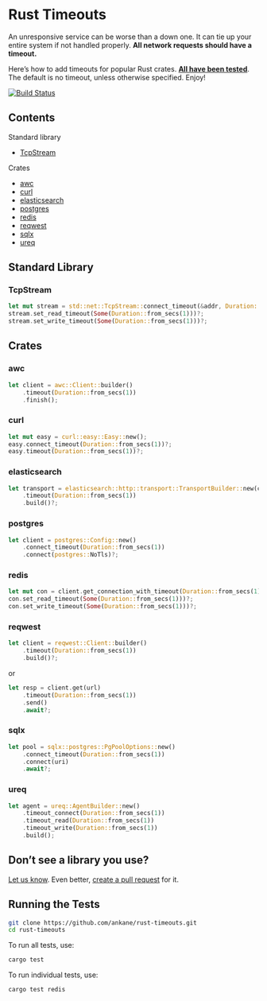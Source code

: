 # Rust Timeouts

An unresponsive service can be worse than a down one. It can tie up your entire system if not handled properly. **All network requests should have a timeout.**

Here’s how to add timeouts for popular Rust crates. **[All have been tested](src)**. The default is no timeout, unless otherwise specified. Enjoy!

[![Build Status](https://github.com/ankane/rust-timeouts/workflows/build/badge.svg?branch=master)](https://github.com/ankane/rust-timeouts/actions)

## Contents

Standard library

- [TcpStream](#tcpstream)

Crates

- [awc](#awc)
- [curl](#curl)
- [elasticsearch](#elasticsearch)
- [postgres](#postgres)
- [redis](#redis)
- [reqwest](#reqwest)
- [sqlx](#sqlx)
- [ureq](#ureq)

## Standard Library

### TcpStream

```rust
let mut stream = std::net::TcpStream::connect_timeout(&addr, Duration::from_secs(1))?;
stream.set_read_timeout(Some(Duration::from_secs(1)))?;
stream.set_write_timeout(Some(Duration::from_secs(1)))?;
```

## Crates

### awc

```rust
let client = awc::Client::builder()
    .timeout(Duration::from_secs(1))
    .finish();
```

### curl

```rust
let mut easy = curl::easy::Easy::new();
easy.connect_timeout(Duration::from_secs(1))?;
easy.timeout(Duration::from_secs(1))?;
```

### elasticsearch

```rust
let transport = elasticsearch::http::transport::TransportBuilder::new(conn_pool)
    .timeout(Duration::from_secs(1))
    .build()?;
```

### postgres

```rust
let client = postgres::Config::new()
    .connect_timeout(Duration::from_secs(1))
    .connect(postgres::NoTls)?;
```

### redis

```rust
let mut con = client.get_connection_with_timeout(Duration::from_secs(1))?;
con.set_read_timeout(Some(Duration::from_secs(1)))?;
con.set_write_timeout(Some(Duration::from_secs(1)))?;
```

### reqwest

```rust
let client = reqwest::Client::builder()
    .timeout(Duration::from_secs(1))
    .build()?;
```

or

```rust
let resp = client.get(url)
    .timeout(Duration::from_secs(1))
    .send()
    .await?;
```

### sqlx

```rust
let pool = sqlx::postgres::PgPoolOptions::new()
    .connect_timeout(Duration::from_secs(1))
    .connect(uri)
    .await?;
```

### ureq

```rust
let agent = ureq::AgentBuilder::new()
    .timeout_connect(Duration::from_secs(1))
    .timeout_read(Duration::from_secs(1))
    .timeout_write(Duration::from_secs(1))
    .build();
```

## Don’t see a library you use?

[Let us know](https://github.com/ankane/rust-timeouts/issues/new). Even better, [create a pull request](https://github.com/ankane/rust-timeouts/pulls) for it.

## Running the Tests

```sh
git clone https://github.com/ankane/rust-timeouts.git
cd rust-timeouts
```

To run all tests, use:

```sh
cargo test
```

To run individual tests, use:

```sh
cargo test redis
```
